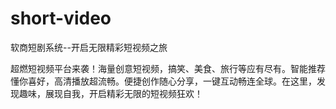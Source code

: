 # short-video
软商短剧系统--开启无限精彩短视频之旅

超燃短视频平台来袭！海量创意短视频，搞笑、美食、旅行等应有尽有。智能推荐懂你喜好，高清播放超流畅。便捷创作随心分享，一键互动畅连全球。在这里，发现趣味，展现自我，开启精彩无限的短视频狂欢！
